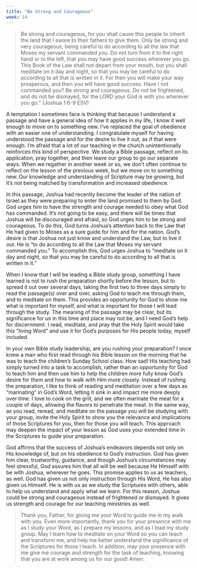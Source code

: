 ```yaml
---
title: "Be Strong and Courageous"
week: 14
---
```


> Be strong and courageous, for you shall cause this people to inherit
> the land that I swore to their fathers to give them. Only be strong
> and very courageous, being careful to do according to all the law that
> Moses my servant commanded you. Do not turn from it to the right hand
> or to the left, that you may have good success wherever you go. This
> Book of the Law shall not depart from your mouth, but you shall
> meditate on it day and night, so that you may be careful to do
> according to all that is written in it. For then you will make your
> way prosperous, and then you will have good success. Have I not
> commanded you? Be strong and courageous. Do not be frightened, and do
> not be dismayed, for the LORD your God is with you wherever you go.”
> (Joshua 1:6-9 ESV)

A temptation I sometimes face is thinking that because I understand
a passage and have a general idea of how it applies in my life, I know
it well enough to move on to something new. I’ve replaced the goal of
obedience with an easier one of understanding. I congratulate myself for
having understood the passage and for the desire to live it out, as if
that were enough. I’m afraid that a lot of our teaching in the church
unintentionally reinforces this kind of perspective. We study a Bible
passage, reflect on its application, pray together, and then leave our
group to go our separate ways. When we regather in another week or so,
we don’t often continue to reflect on the lesson of the previous week,
but we move on to something new. Our knowledge and understanding of
Scripture may be growing, but it’s not being matched by transformation
and increased obedience.

In this passage, Joshua had recently become the leader of the nation of
Israel as they were preparing to enter the land promised to them by God.
God urges him to have the strength and courage needed to obey what God
has commanded. It’s not going to be easy, and there will be times that
Joshua will be discouraged and afraid, so God urges him to be strong and
courageous. To do this, God turns Joshua’s attention back to the Law
that He had given to Moses as a sure guide for him and for the nation.
God’s desire is that Joshua not just know and understand the Law, but to
live it out. He is “to do according to all the Law that Moses my servant
commanded you.” To accomplish this, God urges Joshua to “meditate on it
day and night, so that you may be careful to do according to all that is
written in it.”

When I know that I will be leading a Bible study group, something I have
learned is not to rush the preparation shortly before the lesson, but to
spread it out over several days, taking the first two to three days
simply to read the passage(s) over and over, asking God to teach me
through them, and to meditate on them. This provides an opportunity for
God to show me what is important for myself, and what is important for
those I will lead through the study. The meaning of the passage may be
clear, but its significance for us in this time and place may not be,
and I need God’s help for discernment. I read, meditate, and pray that
the Holy Spirit would take this “living Word” and use it for God’s
purposes for His people today, myself included.

In your own Bible study leadership, are you rushing your preparation? I
once knew a man who first read through his Bible lesson on the morning
that he was to teach the children’s Sunday School class. How sad! His
teaching had simply turned into a task to accomplish, rather than an
opportunity for God to teach *him* and then use him to help the children
more fully know God’s desire for *them* and how to walk with Him more
closely. Instead of rushing the preparation, I like to think of reading
and meditation over a few days as “marinating” in God’s Word, letting it
sink in and impact me more deeply over time. I love to cook on the
grill, and we often marinate the meat for a couple of days, allowing the
flavors to penetrate the meat. In the same way, as you read, reread, and
meditate on the passage you will be studying with your group, invite the
Holy Spirit to show you the relevance and implications of those
Scriptures for you, then for those you will teach. This approach may
deepen the impact of your lesson as God uses your extended time in the
Scriptures to guide your preparation.

God affirms that the success of Joshua’s endeavors depends not only on
His knowledge of, but on his obedience to God’s instruction. God has
given him clear, trustworthy, guidance, and though Joshua’s
circumstances may feel stressful, God assures him that all will be well
because He Himself with be with Joshua, wherever he goes. This promise
applies to us as teachers, as well. God has given us not only
instruction through His Word, He has also given us Himself. He is with
us as we study the Scriptures with others, able to help us understand
and apply what we learn. For this reason, Joshua could be strong and
courageous instead of frightened or dismayed. It gives us strength and
courage for our teaching ministries as well.

> Thank you, Father, for giving me your Word to guide me in my walk
> with you. Even more importantly, thank you for your presence with me
> as I study your Word, as I prepare my lessons, and as I lead my study
> group. May I learn how to meditate on your Word so you can teach and
> transform me, and help me better understand the significance of the
> Scriptures for those I teach. In addition, may your presence with me
> give me courage and strength for the task of teaching, knowing that
> you are at work among us for our good! Amen.
